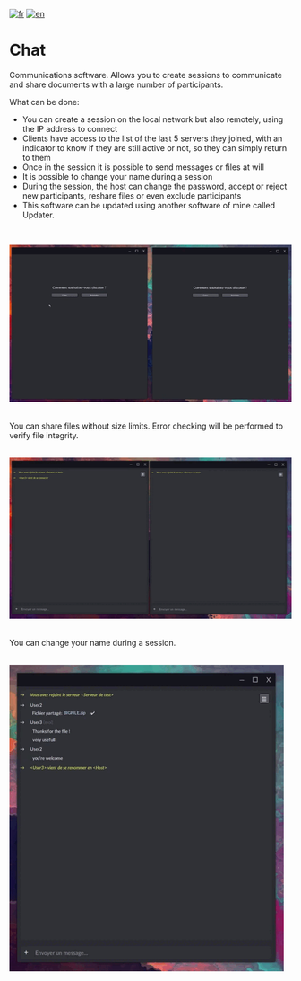 [![fr](https://img.shields.io/badge/lang-fr-red.svg)](README.md)
[![en](https://img.shields.io/badge/lang-en-blue.svg)](README.en.md)

# Chat
Communications software. Allows you to create sessions to communicate and share documents with a large number of participants. <br>

What can be done:
* You can create a session on the local network but also remotely, using the IP address to connect
* Clients have access to the list of the last 5 servers they joined, with an indicator to know if they are still active or not, so they can simply return to them
* Once in the session it is possible to send messages or files at will
* It is possible to change your name during a session
* During the session, the host can change the password, accept or reject new participants, reshare files or even exclude participants
* This software can be updated using another software of mine called Updater.
<br>


![Chat](sources/Chat_1.gif)

<br>
You can share files without size limits. Error checking will be performed to verify file integrity. <br>
<br>

![Chat](sources/Chat_2.gif)

<br>
You can change your name during a session. <br>
<br>

![Chat](sources/Chat_3.gif)
